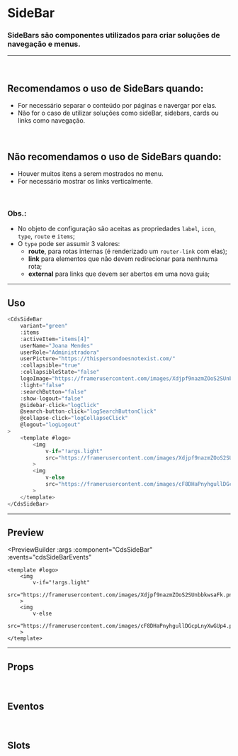 # SideBar

### SideBars são componentes utilizados para criar soluções de navegação e menus.
---
<br />

## Recomendamos o uso de SideBars quando:
- For necessário separar o conteúdo por páginas e navergar por elas.
- Não for o caso de utilizar soluções como sideBar, sidebars, cards ou links como navegação.

<br />

## Não recomendamos o uso de SideBars quando:
- Houver muitos itens a serem mostrados no menu.
- For necessário mostrar os links verticalmente.

<br />

### Obs.:
- No objeto de configuração são aceitas as propriedades `label`, `icon`, `type`, `route` e `items`;
- O `type` pode ser assumir 3 valores:
	- **route**, para rotas internas (é renderizado um `router-link` com elas);
	- **link** para elementos que não devem redirecionar para nenhnuma rota;
	- **external** para links que devem ser abertos em uma nova guia;

---

## Uso

```js
<CdsSideBar
	variant="green"
	:items
	:activeItem="items[4]"
	userName="Joana Mendes"
	userRole="Administradora"
	userPicture="https://thispersondoesnotexist.com/"
	:collapsible="true"
	:collapsibleState="false"
	logoImage="https://framerusercontent.com/images/Xdjpf9nazmZOoS2SUnbbkwsaFk.png"
	:light="false"
	:searchButton="false"
	:show-logout="false"
	@sidebar-click="logClick"
	@search-button-click="logSearchButtonClick"
	@collapse-click="logCollapseClick"
	@logout="logLogout"
>
	<template #logo>
		<img
			v-if="!args.light"
			src="https://framerusercontent.com/images/Xdjpf9nazmZOoS2SUnbbkwsaFk.png"
		>
		<img
			v-else
			src="https://framerusercontent.com/images/cF8DHaPnyhgullDGcpLnyXwGUp4.png"
		>
	</template>
</CdsSideBar>
```

---

## Preview

<PreviewBuilder
	:args
	:component="CdsSideBar"
	:events="cdsSideBarEvents"
>
	<template #logo>
		<img
			v-if="!args.light"
			src="https://framerusercontent.com/images/Xdjpf9nazmZOoS2SUnbbkwsaFk.png"
		>
		<img
			v-else
			src="https://framerusercontent.com/images/cF8DHaPnyhgullDGcpLnyXwGUp4.png"
		>
	</template>
</PreviewBuilder>

---

## Props

<APITable
	name="SideBar"
	section="props"
/>
<br />

## Eventos

<APITable
	name="SideBar"
	section="events"
/>
<br />

## Slots

<APITable
	name="SideBar"
	section="slots"
/>

<script setup>
import { ref } from 'vue';
import CdsSideBar from '@/components/SideBar.vue';
import CdsIcon from '@/components/Icon.vue';
import CdsPopover from '@/components/Popover.vue';
import CdsAvatar from '@/components/Avatar.vue';
import CdsRichTooltip from '@/components/RichTooltip.vue';

const cdsSideBarEvents = [
	'search-button-click',
	'logout',
	'sidebar-click',
	'collapse-click',
	'profile-menu-option-click',
	'logo-click'
];

const items = [
	{
		label: 'Dashboard',
		icon: 'dashboard-outline',
		type: 'route',
		route: {
			path: '/dashboard',
			name: 'dashboard'
		},
	},
	{
		label: 'Atendimento',
		icon: 'clipboard-text-outline',
		type: 'route',
		route: {
			path: '/attendance',
			name: 'attendance'
		},
	},
	{
		label: 'Links',
		icon: 'link-outline',
		items: [
			{
				label: 'Painel (Tv)',
				route: {
					path: 'https://www.google.com',
					name: 'painel-tv',
				},
				type: 'external',
			},
			{
				label: 'Totem',
				route: {
					path: 'https://www.wikipedia.org/',
					name: 'totem',
				},
				type: 'external',
			},
		]
	},
	{
		label: 'Relatórios',
		icon: 'printer-outline',
		type: 'route',
		route: {
			path: '/reports',
			name: 'pagina2'
		},
	},
	{
		label: 'Configurações',
		icon: 'settings-outline',
		type: 'route',
		items: [
			{
				label: 'Painel (Tv)',
				route: {
					path: '/tv',
					name: 'tv'
				}
			},
			{
				label: 'Totem',
				route: {
					path: '/totem',
					name: 'totem',
				},
			},
			{
				label: 'Serviços',
				route: {
					path: '/services',
					name: 'serviços',
				},
			},
			{
				label: 'Categorias',
				route: {
					path: '/categories',
					name: 'categorias',
				}
			},
			{
				label: 'Prioridades',
				route: {
					path: '/priorities',
					name: 'prioridades',
				},
			},
		]
	},
	{
		label: 'Suporte',
		icon: 'lifebuoy-outline',
		type: 'link',
		route: {
			path: '/support',
			name: 'support',
		},
	},
];

const isLight = ref(false);

const args = ref({
	items,
	variant: 'green',
	activeItem: items[4],
	userName: 'Joana Mendes',
	userRole: 'Administradora',
	userPicture: 'https://thispersondoesnotexist.com/',
	collapsible: true,
	collapsibleState: false,
	logoImage: 'https://framerusercontent.com/images/Xdjpf9nazmZOoS2SUnbbkwsaFk.png',
	light: false,
	searchButton: false,
	showLogout: false,
});
</script>
